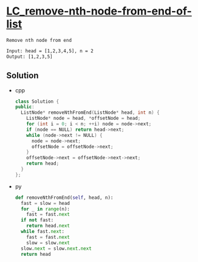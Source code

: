 # [LC_remove-nth-node-from-end-of-list](https://leetcode.com/problems/remove-nth-node-from-end-of-list)

```en
Remove nth node from end
```

```txt
Input: head = [1,2,3,4,5], n = 2
Output: [1,2,3,5]
```

## Solution

* cpp

  ```cpp
  class Solution {
  public:
    ListNode* removeNthFromEnd(ListNode* head, int n) {
      ListNode* node = head, *offsetNode = head;
      for (int i = 0; i < n; ++i) node = node->next;
      if (node == NULL) return head->next;
      while (node->next != NULL) {
        node = node->next;
        offsetNode = offsetNode->next;
      }
      offsetNode->next = offsetNode->next->next;
      return head;
    }
  };
  ```

* py

  ```py
  def removeNthFromEnd(self, head, n):
    fast = slow = head
    for _ in range(n):
      fast = fast.next
    if not fast:
      return head.next
    while fast.next:
      fast = fast.next
      slow = slow.next
    slow.next = slow.next.next
    return head
  ```
